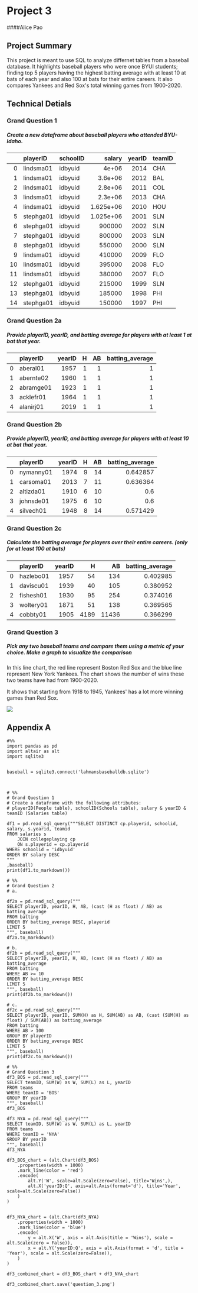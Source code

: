 # Project 3
####Alice Pao

## Project Summary 
This project is meant to use SQL to analyze differnet tables from a baseball database. It highlights baseball players who were once BYUI students; finding top 5 players having the highest batting average with at least 10 at bats of each year and also 100 at bats for their entire careers. It also compares Yankees and Red Sox's total winning games from 1900-2020. 

## Technical Detials
### Grand Question 1
##### Create a new dataframe about baseball players who attended BYU-Idaho.
|    | playerID   | schoolID   |         salary |   yearID | teamID   |
|---:|:-----------|:-----------|---------------:|---------:|:---------|
|  0 | lindsma01  | idbyuid    |      4e+06     |     2014 | CHA      |
|  1 | lindsma01  | idbyuid    |      3.6e+06   |     2012 | BAL      |
|  2 | lindsma01  | idbyuid    |      2.8e+06   |     2011 | COL      |
|  3 | lindsma01  | idbyuid    |      2.3e+06   |     2013 | CHA      |
|  4 | lindsma01  | idbyuid    |      1.625e+06 |     2010 | HOU      |
|  5 | stephga01  | idbyuid    |      1.025e+06 |     2001 | SLN      |
|  6 | stephga01  | idbyuid    | 900000         |     2002 | SLN      |
|  7 | stephga01  | idbyuid    | 800000         |     2003 | SLN      |
|  8 | stephga01  | idbyuid    | 550000         |     2000 | SLN      |
|  9 | lindsma01  | idbyuid    | 410000         |     2009 | FLO      |
| 10 | lindsma01  | idbyuid    | 395000         |     2008 | FLO      |
| 11 | lindsma01  | idbyuid    | 380000         |     2007 | FLO      |
| 12 | stephga01  | idbyuid    | 215000         |     1999 | SLN      |
| 13 | stephga01  | idbyuid    | 185000         |     1998 | PHI      |
| 14 | stephga01  | idbyuid    | 150000         |     1997 | PHI      |

### Grand Question 2a
##### Provide playerID, yearID, and batting average for players with at least 1 at bat that year.
|    | playerID   |   yearID |   H |   AB |   batting_average |
|---:|:-----------|---------:|----:|-----:|------------------:|
|  0 | aberal01   |     1957 |   1 |    1 |                 1 |
|  1 | abernte02  |     1960 |   1 |    1 |                 1 |
|  2 | abramge01  |     1923 |   1 |    1 |                 1 |
|  3 | acklefr01  |     1964 |   1 |    1 |                 1 |
|  4 | alanirj01  |     2019 |   1 |    1 |                 1 |

### Grand Question 2b
##### Provide playerID, yearID, and batting average for players with at least 10 at bat that year.
|    | playerID   |   yearID |   H |   AB |   batting_average |
|---:|:-----------|---------:|----:|-----:|------------------:|
|  0 | nymanny01  |     1974 |   9 |   14 |          0.642857 |
|  1 | carsoma01  |     2013 |   7 |   11 |          0.636364 |
|  2 | altizda01  |     1910 |   6 |   10 |          0.6      |
|  3 | johnsde01  |     1975 |   6 |   10 |          0.6      |
|  4 | silvech01  |     1948 |   8 |   14 |          0.571429 |

### Grand Question 2c
##### Calculate the batting average for players over their entire careers. (only for at least 100 at bats)

|    | playerID   |   yearID |    H |    AB |   batting_average |
|---:|:-----------|---------:|-----:|------:|------------------:|
|  0 | hazlebo01  |     1957 |   54 |   134 |          0.402985 |
|  1 | daviscu01  |     1939 |   40 |   105 |          0.380952 |
|  2 | fishesh01  |     1930 |   95 |   254 |          0.374016 |
|  3 | woltery01  |     1871 |   51 |   138 |          0.369565 |
|  4 | cobbty01   |     1905 | 4189 | 11436 |          0.366299 |

### Grand Question 3
##### Pick any two baseball teams and compare them using a metric of your choice. Make a graph to visualize the comparison

In this line chart, the red line represent Boston Red Sox and the blue line represent New York Yankees. The chart shows the number of wins these two teams have had from 1900-2020. 

It shows that starting from 1918 to 1945, Yankees' has a lot more winning games than Red Sox. 

![](question_3.png)


## Appendix A
```
#%%
import pandas as pd
import altair as alt
import sqlite3
 

baseball = sqlite3.connect('lahmansbaseballdb.sqlite')



# %%
# Grand Question 1
# Create a dataframe with the following attributes: 
# playerID(People table), schoolID(Schools table), salary & yearID & teamID (Salaries table)

df1 = pd.read_sql_query("""SELECT DISTINCT cp.playerid, schoolid, salary, s.yearid, teamid
FROM salaries s
    JOIN collegeplaying cp
    ON s.playerid = cp.playerid
WHERE schoolid = 'idbyuid'
ORDER BY salary DESC
"""
,baseball)
print(df1.to_markdown())

# %%
# Grand Question 2
# a.

df2a = pd.read_sql_query("""
SELECT playerID, yearID, H, AB, (cast (H as float) / AB) as batting_average
FROM batting
ORDER BY batting_average DESC, playerid
LIMIT 5
""", baseball)
df2a.to_markdown()

# b. 
df2b = pd.read_sql_query("""
SELECT playerID, yearID, H, AB, (cast (H as float) / AB) as batting_average
FROM batting
WHERE AB >= 10 
ORDER BY batting_average DESC
LIMIT 5
""", baseball)
print(df2b.to_markdown())

# c.
df2c = pd.read_sql_query("""
SELECT playerID, yearID, SUM(H) as H, SUM(AB) as AB, (cast (SUM(H) as float) / SUM(AB)) as batting_average
FROM batting
WHERE AB > 100
GROUP BY playerID
ORDER BY batting_average DESC
LIMIT 5
""", baseball)
print(df2c.to_markdown())

# %%
# Grand Question 3
df3_BOS = pd.read_sql_query("""
SELECT teamID, SUM(W) as W, SUM(L) as L, yearID
FROM teams
WHERE teamID = 'BOS'
GROUP BY yearID
""", baseball)
df3_BOS

df3_NYA = pd.read_sql_query("""
SELECT teamID, SUM(W) as W, SUM(L) as L, yearID
FROM teams
WHERE teamID = 'NYA'
GROUP BY yearID
""", baseball)
df3_NYA

df3_BOS_chart = (alt.Chart(df3_BOS)
    .properties(width = 1000)
    .mark_line(color = 'red')
    .encode(
        alt.Y('W', scale=alt.Scale(zero=False), title='Wins',),
        alt.X('yearID:Q', axis=alt.Axis(format='d'), title='Year', scale=alt.Scale(zero=False))
    )
)


df3_NYA_chart = (alt.Chart(df3_NYA)
    .properties(width = 1000)
    .mark_line(color = 'blue')
    .encode(
        y = alt.X('W', axis = alt.Axis(title = 'Wins'), scale = alt.Scale(zero = False)),
        x = alt.Y('yearID:Q', axis = alt.Axis(format = 'd', title = 'Year'), scale = alt.Scale(zero=False)), 
    )
)

df3_combined_chart = df3_BOS_chart + df3_NYA_chart 

df3_combined_chart.save('question_3.png')


```

